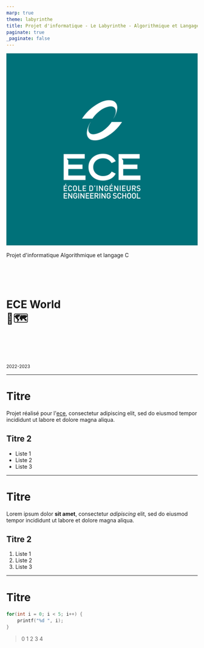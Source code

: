 ```yaml
---
marp: true
theme: labyrinthe
title: Projet d'informatique - Le Labyrinthe - Algorithmique et Langage C
paginate: true
_paginate: false
---
```


<!--
# Style lead only for this slide
_class: lead
-->

![bg left](./images/fond_ece.png)

Projet d'informatique
Algorithmique et langage C

<br><br><br>

# ECE World<br>🧭🗺

<br><br><br>

<sub>2022-2023</sub>

---

# Titre

Projet réalisé pour l'[ece](https://www.ece.fr), consectetur adipiscing elit, sed do eiusmod tempor incididunt ut labore et dolore magna aliqua. 

## Titre 2

- Liste 1
- Liste 2
- Liste 3

---

# Titre

Lorem ipsum dolor **sit amet**, consectetur *adipiscing* elit, sed do eiusmod tempor incididunt ut labore et dolore magna aliqua. 

## Titre 2

1. Liste 1
1. Liste 2
1. Liste 3

---

# Titre

```C
for(int i = 0; i < 5; i++) {
    printf("%d ", i);
}
```

> 0 1 2 3 4 